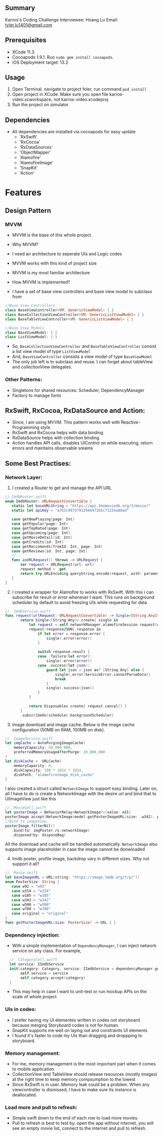 ## Summary
Karros's Coding Challenge
Interviewee: Hoang Lu
Email: tyler.lu1401@gmail.com

## Prerequisites
* XCode 11.3.
* Cocoapods 1.9.1. Run `sudo gem install cocoapods`.
* iOS Deployment target: 13.2

## Usage
1. Open Terminal, navigate to project foler, run command `pod install`
2. Open project in XCode. Make sure you open file karros-video.xcworkspace, not karros-video.xcodeproj
3. Run the project on simulator

## Dependencies
* All dependencies are installed via cocoapods for easy update
  * 'RxSwift'
  * 'RxCocoa'
  * 'RxDataSources' 
  * 'ObjectMapper'
  * 'Alamofire'
  * 'AlamofireImage'
  * 'SnapKit'
  * 'Action' 

Features
=======

## Design Pattern
 ### MVVM
 * MVVM is the base of this whole project.
 * Why MVVM?
  * I need an architecture to seperate UIs and Logic codes
  * MVVM works with this kind of project size 
  * MVVM is my most familiar architecture
 
 * How MVVM is implemented?
  * I have a set of base view controllers and base view model to subclass from

```swift
//Base View Controllers
class BaseViewController<VM: GenericViewModel> { }
class BaseCollectionViewController<VM: GenericListViewModel> { }
class BaseTableViewController<VM: GenericListViewModel> { }

//Base View Models 
class BaseViewModel: { }
class ListViewModel: { }
```
  * So, `BaseCollectionViewController` and `BaseTableViewController` consist a list view model of type `ListViewModel`
  * And, `BaseViewController` consists a view model of type `BaseViewModel`
  * The only job left is to subclass and reuse. I can forget about tableView and collectionView delegates.
 
 ### Other Patterns:
 * Singletons for shared resources: Scheduler, DependencyManager
 * Factory to manage fonts

## RxSwift, RxCocoa, RxDataSource and Action:
* Since, I am using MVVM. This pattern works well with Reactive-Programming style.
* RxSwift and RxCocoa helps with data binding
* RxDataSource helps with collection binding
* Action handles API calls, disables UIControl on while executing, return errors and maintains observable sreams

## Some Best Practises:
### Network Layer:
 1. I created a Router to get and manage the API URL
 ```swift
 // ImdbRouter.swift
 enum ImdbRouter: URLRequestConvertible {
    static let baseURLString = "https://api.themoviedb.org/3/movie/"
    static let apiKey = "a7b3c9975791294647265c71224a88ad"
    
    case getNowPlaying(page: Int)
    case getPopular(page: Int)
    case getTopRated(page: Int)
    case getUpcoming(page: Int)
    case getMovieDetail(id: Int)
    case getCredits(id: Int)
    case getReccomends(fromId: Int, page: Int)
    case getReviews(id: Int, page: Int)
    //...
    func asURLRequest() throws -> URLRequest {
        var request = URLRequest(url: url)
        request.method = .get
        return try URLEncoding.queryString.encode(request, with: parameters)
    }
 }
 ```
 
 2. I created a wrapper for Alamofire to works with RxSwift. With this i can subscribe for result or error whenever I want.  This runs on background scheduler by default to avoid freezing UIs while requesting for data
 ```swift 
 //  ImdbService.swift
 func request(urlRequest: URLRequestConvertible) -> Single<[String:Any]> {
        return Single<[String:Any]>.create{ single in
            let request = self.networkManager.alamofireSession.request(urlRequest)
            request.responseJSON{ response in
                if let error = response.error {
                    single(.error(error))
                }
                
                switch response.result {
                case .failure(let error):
                    single(.error(error))
                case .success(let json):
                    guard let json = json as? [String:Any] else {
                        single(.error(ServiceError.cannotParseData))
                        break
                    }
                    single(.success(json))
                }
            }
            
            return Disposables.create{ request.cancel() }
        }
        .subscribeOn(scheduler.backgroundScheduler)
 ```
 3. Image download and image cache. Below is the image cache configuration (50MB on RAM, 100MB on disk).
 ```swift
 //  ImageService.swift
 let imgCache = AutoPurgingImageCache(
     memoryCapacity: 50_000_000,
     preferredMemoryUsageAfterPurge: 20_000_000
 )  
 let diskCache =  URLCache(
     memoryCapacity: 0,
     diskCapacity: 100 * 1024 * 1024,
     diskPath: "alamofireimage_disk_cache"
 }
 ```
 I also created a struct called `NetworkImage` to support easy binding. Later on, all I have to do is create a NetworkImage with the desire url and bind that to UIImageView just like this
 ```swift
 //  MovieCell.swift    
 let posterImage = BehaviorRelay<NetworkImage?>(value: nil)
 posterImage.accept(NetworkImage(model.getPosterImageURL(size: .w342), placeholder: #imageLiteral(resourceName: "ic_image_placeholder")))
 //Bind to imageView
 posterImage.filterNil()
    .bind(to: imgPoster.rx.networkImage)
    .disposed(by: disposeBag)
 ```
 All the download and cache will be handled automatically. `NetworkImage` also supports image placeholder in case the image cannot be donwloaded
 
 4. Imdb poster, profile image, backdrop vary in different sizes. Why not support it all?
 ```swift
 //  Movie.swift
 let baseImageURL = URL(string: "https://image.tmdb.org/t/p/")!
 enum PosterSize: String {
    case w92 = "w92"
    case w154 = "w154"
    case w185 = "w185"
    case w342 = "w342"
    case w500 = "w500"
    case w780 = "w780"
    case original = "original"
 }
 func getPosterImageURL(size: PosterSize) -> URL { }
 ```

### Dependency injection:
 * With a simple implementation of `DependencyManager`, I can inject network service on any class. For example, 
 ```swift
   //  CategoryCell.swift
   let service: IImdbService
   init(category: Category, service: IImdbService = dependencyManager.getService()) {
        self.service = service
        self.category.accept(category)
   }
 ```
 * This may help in case I want to unit-test or run mockup APIs on the scale of whole project

### UIs in codes:
* I prefer having my UI elementes written in codes not storyboard because merging Storyboard codes is not for human.
* SnapKit supports me well on laying out and constraints UI elements
* I found it's faster to  code my UIs than dragging and droppping to storyboard.

### Memory management:
* For me, memory management is the most important part when it comes to mobile application.
* CollectionView and TableView should release resources (mostly images) at the right time to keep memory compsumption to the lowest
* Since RxSwift is in user. Memory leak could be a problem. When any viewcontroller is dismissed, I have to make sure its instance is deallocated.

### Load more and pull to refresh:
* Simple swift down to the end of each row to load more movies.
* Pull to refresh is best to test by: open the app without internet, you will see an empty movie list, connect to the internet and pull to refresh.

